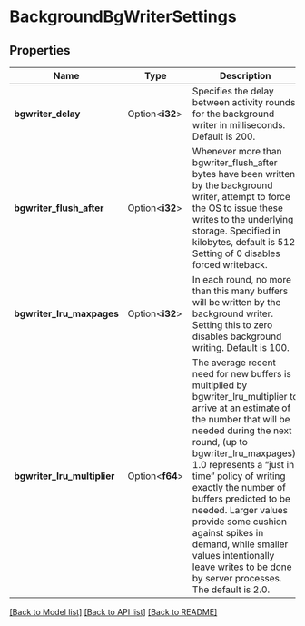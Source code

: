 # BackgroundBgWriterSettings

## Properties

Name | Type | Description | Notes
------------ | ------------- | ------------- | -------------
**bgwriter_delay** | Option<**i32**> | Specifies the delay between activity rounds for the background writer in milliseconds. Default is 200. | [optional]
**bgwriter_flush_after** | Option<**i32**> | Whenever more than bgwriter_flush_after bytes have been written by the background writer, attempt to force the OS to issue these writes to the underlying storage. Specified in kilobytes, default is 512. Setting of 0 disables forced writeback. | [optional]
**bgwriter_lru_maxpages** | Option<**i32**> | In each round, no more than this many buffers will be written by the background writer. Setting this to zero disables background writing. Default is 100. | [optional]
**bgwriter_lru_multiplier** | Option<**f64**> | The average recent need for new buffers is multiplied by bgwriter_lru_multiplier to arrive at an estimate of the number that will be needed during the next round, (up to bgwriter_lru_maxpages). 1.0 represents a “just in time” policy of writing exactly the number of buffers predicted to be needed. Larger values provide some cushion against spikes in demand, while smaller values intentionally leave writes to be done by server processes. The default is 2.0. | [optional]

[[Back to Model list]](../README.md#documentation-for-models) [[Back to API list]](../README.md#documentation-for-api-endpoints) [[Back to README]](../README.md)


